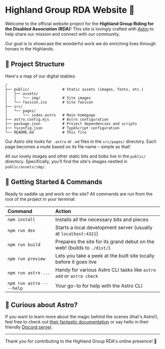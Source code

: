 # Highland Group RDA Website 🐴

Welcome to the official website project for the **Highland Group Riding for the Disabled Association (RDA)**! This site is lovingly crafted with [Astro](https://astro.build) to help share our mission and connect with our community.

Our goal is to showcase the wonderful work we do enriching lives through horses in the Highlands.

## 🚀 Project Structure

Here's a map of our digital stables:

```text
/
├── public/               # Static assets (images, fonts, etc.)
│   ├── assets/
│   │   └── img/          # Site images
│   └── favicon.ico       # Site favicon
├── src/
│   └── pages/
│       └── index.astro   # Main homepage
├── astro.config.mjs      # Astro configuration
├── package.json          # Project dependencies and scripts
├── tsconfig.json         # TypeScript configuration
└── README.md             # This file
```

Our Astro site looks for `.astro` or `.md` files in the `src/pages/` directory. Each page becomes a route based on its file name – simple as that!

All our lovely images and other static bits and bobs live in the `public/` directory. Specifically, you'll find the site's images nestled in `public/assets/img/`.

## 🧞 Getting Started & Commands

Ready to saddle up and work on the site? All commands are run from the root of the project in your terminal:

| Command                   | Action                                           |
| :------------------------ | :----------------------------------------------- |
| `npm install`             | Installs all the necessary bits and pieces       |
| `npm run dev`             | Starts a local development server (usually at `localhost:4321`) |
| `npm run build`           | Prepares the site for its grand debut on the web! (builds to `./dist/`) |
| `npm run preview`         | Lets you take a peek at the built site locally before it goes live |
| `npm run astro ...`       | Handy for various Astro CLI tasks like `astro add` or `astro check` |
| `npm run astro -- --help` | Your go-to for help with the Astro CLI           |

## 👀 Curious about Astro?

If you want to learn more about the magic behind the scenes (that's Astro!), feel free to check out [their fantastic documentation](https://docs.astro.build) or say hello in their friendly [Discord server](https://astro.build/chat).

--- 

Thank you for contributing to the Highland Group RDA's online presence! 🎉
